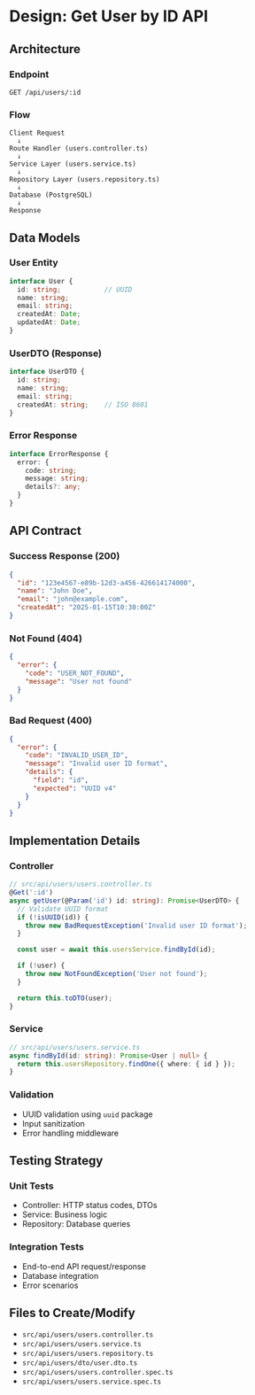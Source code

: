 # Design: Get User by ID API

## Architecture

### Endpoint
```
GET /api/users/:id
```

### Flow
```
Client Request
  ↓
Route Handler (users.controller.ts)
  ↓
Service Layer (users.service.ts)
  ↓
Repository Layer (users.repository.ts)
  ↓
Database (PostgreSQL)
  ↓
Response
```

## Data Models

### User Entity
```typescript
interface User {
  id: string;           // UUID
  name: string;
  email: string;
  createdAt: Date;
  updatedAt: Date;
}
```

### UserDTO (Response)
```typescript
interface UserDTO {
  id: string;
  name: string;
  email: string;
  createdAt: string;    // ISO 8601
}
```

### Error Response
```typescript
interface ErrorResponse {
  error: {
    code: string;
    message: string;
    details?: any;
  }
}
```

## API Contract

### Success Response (200)
```json
{
  "id": "123e4567-e89b-12d3-a456-426614174000",
  "name": "John Doe",
  "email": "john@example.com",
  "createdAt": "2025-01-15T10:30:00Z"
}
```

### Not Found (404)
```json
{
  "error": {
    "code": "USER_NOT_FOUND",
    "message": "User not found"
  }
}
```

### Bad Request (400)
```json
{
  "error": {
    "code": "INVALID_USER_ID",
    "message": "Invalid user ID format",
    "details": {
      "field": "id",
      "expected": "UUID v4"
    }
  }
}
```

## Implementation Details

### Controller
```typescript
// src/api/users/users.controller.ts
@Get(':id')
async getUser(@Param('id') id: string): Promise<UserDTO> {
  // Validate UUID format
  if (!isUUID(id)) {
    throw new BadRequestException('Invalid user ID format');
  }

  const user = await this.usersService.findById(id);

  if (!user) {
    throw new NotFoundException('User not found');
  }

  return this.toDTO(user);
}
```

### Service
```typescript
// src/api/users/users.service.ts
async findById(id: string): Promise<User | null> {
  return this.usersRepository.findOne({ where: { id } });
}
```

### Validation
- UUID validation using `uuid` package
- Input sanitization
- Error handling middleware

## Testing Strategy

### Unit Tests
- Controller: HTTP status codes, DTOs
- Service: Business logic
- Repository: Database queries

### Integration Tests
- End-to-end API request/response
- Database integration
- Error scenarios

## Files to Create/Modify

- `src/api/users/users.controller.ts`
- `src/api/users/users.service.ts`
- `src/api/users/users.repository.ts`
- `src/api/users/dto/user.dto.ts`
- `src/api/users/users.controller.spec.ts`
- `src/api/users/users.service.spec.ts`
